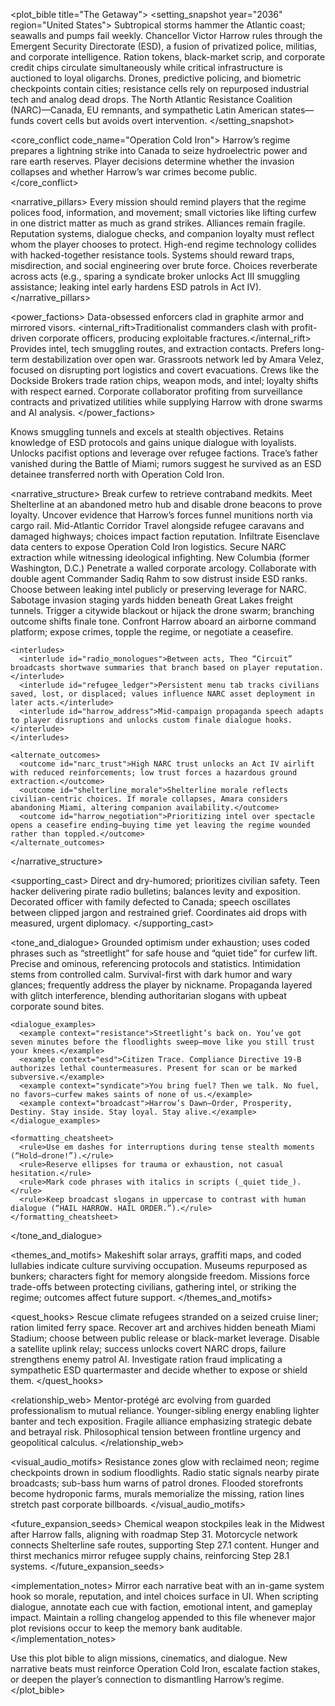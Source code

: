 <plot_bible title="The Getaway">
  <setting_snapshot year="2036" region="United States">
    <climate>Subtropical storms hammer the Atlantic coast; seawalls and pumps fail weekly.</climate>
    <government>Chancellor Victor Harrow rules through the Emergent Security Directorate (ESD), a fusion of privatized police, militias, and corporate intelligence.</government>
    <economy>Ration tokens, black-market scrip, and corporate credit chips circulate simultaneously while critical infrastructure is auctioned to loyal oligarchs.</economy>
    <technology>Drones, predictive policing, and biometric checkpoints contain cities; resistance cells rely on repurposed industrial tech and analog dead drops.</technology>
    <alliances>The North Atlantic Resistance Coalition (NARC)—Canada, EU remnants, and sympathetic Latin American states—funds covert cells but avoids overt intervention.</alliances>
  </setting_snapshot>

  <core_conflict code_name="Operation Cold Iron">
    Harrow’s regime prepares a lightning strike into Canada to seize hydroelectric power and rare earth reserves. Player decisions determine whether the invasion collapses and whether Harrow’s war crimes become public.
  </core_conflict>

  <narrative_pillars>
    <pillar id="1" title="Occupation as Everyday Reality">Every mission should remind players that the regime polices food, information, and movement; small victories like lifting curfew in one district matter as much as grand strikes.</pillar>
    <pillar id="2" title="Trust is Currency">Alliances remain fragile. Reputation systems, dialogue checks, and companion loyalty must reflect whom the player chooses to protect.</pillar>
    <pillar id="3" title="Tech vs. Ingenuity">High-end regime technology collides with hacked-together resistance tools. Systems should reward traps, misdirection, and social engineering over brute force.</pillar>
    <pillar id="4" title="Consequences Echo">Choices reverberate across acts (e.g., sparing a syndicate broker unlocks Act III smuggling assistance; leaking intel early hardens ESD patrols in Act IV).</pillar>
  </narrative_pillars>

  <power_factions>
    <faction id="esd" name="Emergent Security Directorate (ESD)">
      <description>Data-obsessed enforcers clad in graphite armor and mirrored visors.</description>
      <internal_rift>Traditionalist commanders clash with profit-driven corporate officers, producing exploitable fractures.</internal_rift>
    </faction>
    <faction id="narc" name="North Atlantic Resistance Coalition (NARC)">
      <description>Provides intel, tech smuggling routes, and extraction contacts.</description>
      <strategy>Prefers long-term destabilization over open war.</strategy>
    </faction>
    <faction id="shelterline" name="Miami Cell “Shelterline”">
      <description>Grassroots network led by Amara Velez, focused on disrupting port logistics and covert evacuations.</description>
    </faction>
    <faction id="scavengers" name="Scavenger Syndicates">
      <description>Crews like the Dockside Brokers trade ration chips, weapon mods, and intel; loyalty shifts with respect earned.</description>
    </faction>
    <faction id="eisenclave" name="Eisenclave Conglomerate">
      <description>Corporate collaborator profiting from surveillance contracts and privatized utilities while supplying Harrow with drone swarms and AI analysis.</description>
    </faction>
  </power_factions>

  <protagonist>
    <callsign default="Trace" customizable="true" />
    <background_threads>
      <thread id="courier" name="Former Courier">Knows smuggling tunnels and excels at stealth objectives.</thread>
      <thread id="cadet" name="Disgraced Cadet">Retains knowledge of ESD protocols and gains unique dialogue with loyalists.</thread>
      <thread id="medic" name="Street Medic">Unlocks pacifist options and leverage over refugee factions.</thread>
    </background_threads>
    <personal_stakes>Trace’s father vanished during the Battle of Miami; rumors suggest he survived as an ESD detainee transferred north with Operation Cold Iron.</personal_stakes>
  </protagonist>

  <narrative_structure>
    <act id="1" title="Ashes of Miami">
      <beat>Break curfew to retrieve contraband medkits.</beat>
      <beat>Meet Shelterline at an abandoned metro hub and disable drone beacons to prove loyalty.</beat>
      <beat>Uncover evidence that Harrow’s forces funnel munitions north via cargo rail.</beat>
    </act>
    <act id="2" title="Fault Lines">
      <location>Mid-Atlantic Corridor</location>
      <beat>Travel alongside refugee caravans and damaged highways; choices impact faction reputation.</beat>
      <beat>Infiltrate Eisenclave data centers to expose Operation Cold Iron logistics.</beat>
      <beat>Secure NARC extraction while witnessing ideological infighting.</beat>
    </act>
    <act id="3" title="Glass Capital">
      <location>New Columbia (former Washington, D.C.)</location>
      <beat>Penetrate a walled corporate arcology.</beat>
      <beat>Collaborate with double agent Commander Sadiq Rahm to sow distrust inside ESD ranks.</beat>
      <beat>Choose between leaking intel publicly or preserving leverage for NARC.</beat>
    </act>
    <act id="4" title="Northern Breakpoint">
      <beat>Sabotage invasion staging yards hidden beneath Great Lakes freight tunnels.</beat>
      <beat>Trigger a citywide blackout or hijack the drone swarm; branching outcome shifts finale tone.</beat>
      <beat>Confront Harrow aboard an airborne command platform; expose crimes, topple the regime, or negotiate a ceasefire.</beat>
    </act>

    <interludes>
      <interlude id="radio_monologues">Between acts, Theo “Circuit” broadcasts shortwave summaries that branch based on player reputation.</interlude>
      <interlude id="refugee_ledger">Persistent menu tab tracks civilians saved, lost, or displaced; values influence NARC asset deployment in later acts.</interlude>
      <interlude id="harrow_address">Mid-campaign propaganda speech adapts to player disruptions and unlocks custom finale dialogue hooks.</interlude>
    </interludes>

    <alternate_outcomes>
      <outcome id="narc_trust">High NARC trust unlocks an Act IV airlift with reduced reinforcements; low trust forces a hazardous ground extraction.</outcome>
      <outcome id="shelterline_morale">Shelterline morale reflects civilian-centric choices. If morale collapses, Amara considers abandoning Miami, altering companion availability.</outcome>
      <outcome id="harrow_negotiation">Prioritizing intel over spectacle opens a ceasefire ending—buying time yet leaving the regime wounded rather than toppled.</outcome>
    </alternate_outcomes>
  </narrative_structure>

  <supporting_cast>
    <character id="amara_velez" role="Shelterline Leader">Direct and dry-humored; prioritizes civilian safety.</character>
    <character id="theo_anders" callsign="Circuit">Teen hacker delivering pirate radio bulletins; balances levity and exposition.</character>
    <character id="sadiq_rahm" role="ESD Commander">Decorated officer with family defected to Canada; speech oscillates between clipped jargon and restrained grief.</character>
    <character id="mireille_duplessis" role="NARC Liaison">Coordinates aid drops with measured, urgent diplomacy.</character>
  </supporting_cast>

  <tone_and_dialogue>
    <voice id="resistance">Grounded optimism under exhaustion; uses coded phrases such as “streetlight” for safe house and “quiet tide” for curfew lift.</voice>
    <voice id="esd">Precise and ominous, referencing protocols and statistics. Intimidation stems from controlled calm.</voice>
    <voice id="civilians">Survival-first with dark humor and wary glances; frequently address the player by nickname.</voice>
    <voice id="broadcast">Propaganda layered with glitch interference, blending authoritarian slogans with upbeat corporate sound bites.</voice>

    <dialogue_examples>
      <example context="resistance">Streetlight’s back on. You’ve got seven minutes before the floodlights sweep—move like you still trust your knees.</example>
      <example context="esd">Citizen Trace. Compliance Directive 19-B authorizes lethal countermeasures. Present for scan or be marked subversive.</example>
      <example context="syndicate">You bring fuel? Then we talk. No fuel, no favors—curfew makes saints of none of us.</example>
      <example context="broadcast">Harrow’s Dawn—Order, Prosperity, Destiny. Stay inside. Stay loyal. Stay alive.</example>
    </dialogue_examples>

    <formatting_cheatsheet>
      <rule>Use em dashes for interruptions during tense stealth moments (“Hold—drone!”).</rule>
      <rule>Reserve ellipses for trauma or exhaustion, not casual hesitation.</rule>
      <rule>Mark code phrases with italics in scripts (_quiet tide_).</rule>
      <rule>Keep broadcast slogans in uppercase to contrast with human dialogue (“HAIL HARROW. HAIL ORDER.”).</rule>
    </formatting_cheatsheet>
  </tone_and_dialogue>

  <themes_and_motifs>
    <theme id="improvised_hope">Makeshift solar arrays, graffiti maps, and coded lullabies indicate culture surviving occupation.</theme>
    <theme id="silenced_histories">Museums repurposed as bunkers; characters fight for memory alongside freedom.</theme>
    <theme id="moral_weight">Missions force trade-offs between protecting civilians, gathering intel, or striking the regime; outcomes affect future support.</theme>
  </themes_and_motifs>

  <quest_hooks>
    <quest id="echoes_of_the_bay">Rescue climate refugees stranded on a seized cruise liner; ration limited ferry space.</quest>
    <quest id="stadium_vault">Recover art and archives hidden beneath Miami Stadium; choose between public release or black-market leverage.</quest>
    <quest id="signal_choke">Disable a satellite uplink relay; success unlocks covert NARC drops, failure strengthens enemy patrol AI.</quest>
    <quest id="ghost_ledger">Investigate ration fraud implicating a sympathetic ESD quartermaster and decide whether to expose or shield them.</quest>
  </quest_hooks>

  <relationship_web>
    <link source="trace" target="amara_velez">Mentor-protégé arc evolving from guarded professionalism to mutual reliance.</link>
    <link source="trace" target="theo_anders">Younger-sibling energy enabling lighter banter and tech exposition.</link>
    <link source="trace" target="sadiq_rahm">Fragile alliance emphasizing strategic debate and betrayal risk.</link>
    <link source="amara_velez" target="mireille_duplessis">Philosophical tension between frontline urgency and geopolitical calculus.</link>
  </relationship_web>

  <visual_audio_motifs>
    <motif id="lighting">Resistance zones glow with reclaimed neon; regime checkpoints drown in sodium floodlights.</motif>
    <motif id="soundscape">Radio static signals nearby pirate broadcasts; sub-bass hum warns of patrol drones.</motif>
    <motif id="environmental_storytelling">Flooded storefronts become hydroponic farms, murals memorialize the missing, ration lines stretch past corporate billboards.</motif>
  </visual_audio_motifs>

  <future_expansion_seeds>
    <seed id="industrial_wasteland">Chemical weapon stockpiles leak in the Midwest after Harrow falls, aligning with roadmap Step 31.</seed>
    <seed id="vehicle_underground">Motorcycle network connects Shelterline safe routes, supporting Step 27.1 content.</seed>
    <seed id="survival_mode">Hunger and thirst mechanics mirror refugee supply chains, reinforcing Step 28.1 systems.</seed>
  </future_expansion_seeds>

  <implementation_notes>
    <note>Mirror each narrative beat with an in-game system hook so morale, reputation, and intel choices surface in UI.</note>
    <note>When scripting dialogue, annotate each cue with faction, emotional intent, and gameplay impact.</note>
    <note>Maintain a rolling changelog appended to this file whenever major plot revisions occur to keep the memory bank auditable.</note>
  </implementation_notes>

  <usage>Use this plot bible to align missions, cinematics, and dialogue. New narrative beats must reinforce Operation Cold Iron, escalate faction stakes, or deepen the player’s connection to dismantling Harrow’s regime.</usage>
</plot_bible>
